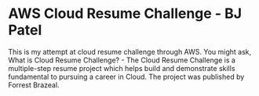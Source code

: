 # AWS Cloud Resume Challenge - BJ Patel
This is my attempt at cloud resume challenge through AWS. You might ask, What is Cloud Resume Challenge? - The Cloud Resume Challenge is a multiple-step resume project which helps build and demonstrate skills fundamental to pursuing a career in Cloud. The project was published by Forrest Brazeal.
